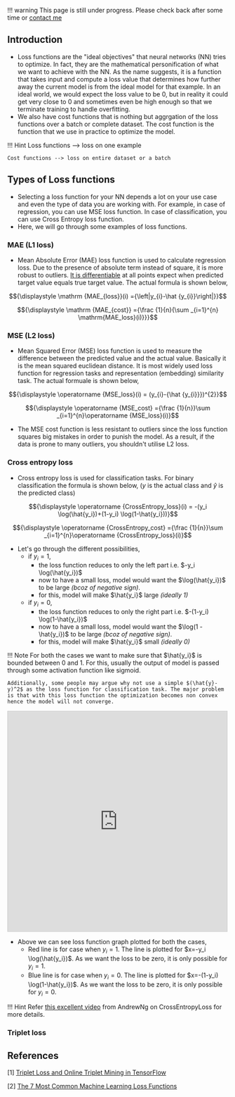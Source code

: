 !!! warning
    This page is still under progress. Please check back after some time or [contact me](mailto:mohitmayank1@gmail.com)

## Introduction

- Loss functions are the "ideal objectives" that neural networks (NN) tries to optimize. In fact, they are the mathematical personification of what we want to achieve with the NN. As the name suggests, it is a function that takes input and compute a loss value that determines how further away the current model is from the ideal model for that example. In an ideal world, we would expect the loss value to be 0, but in reality it could get very close to 0 and sometimes even be high enough so that we terminate training to handle overfitting.
- We also have cost functions that is nothing but aggrgation of the loss functions over a batch or complete dataset. The cost function is the function that we use in practice to optimize the model.

!!! Hint
    Loss functions --> loss on one example

    Cost functions --> loss on entire dataset or a batch

## Types of Loss functions

- Selecting a loss function for your NN depends a lot on your use case and even the type of data you are working with. For example, in case of regression, you can use MSE loss function. In case of classification, you can use Cross Entropy loss function. 
- Here, we will go through some examples of loss functions.

### MAE (L1 loss)

- Mean Absolute Error (MAE) loss function is used to calculate regression loss. Due to the presence of absolute term instead of square, it is more robust to outliers. [It is differentiable](https://stats.stackexchange.com/questions/312737/mean-absolute-error-mae-derivative) at all points expect when predicted target value equals true target value. The actual formula is shown below,

$${\displaystyle \mathrm {MAE_{loss}}(i) ={\left|y_{i}-\hat {y_{i}}\right|}}$$

$${\displaystyle \mathrm {MAE_{cost}} ={\frac {1}{n}{\sum _{i=1}^{n} \mathrm{MAE_loss}(i)}}}$$

### MSE (L2 loss)

- Mean Squared Error (MSE) loss function is used to measure the difference between the predicted value and the actual value. Basically it is the mean squared euclidean distance. It is most widely used loss function for regression tasks and representation (embedding) similarity task. The actual formuale is shown below, 

$${\displaystyle \operatorname {MSE_loss}(i) = (y_{i}-{\hat {y_{i}}})^{2}}$$

$${\displaystyle \operatorname {MSE_cost} ={\frac {1}{n}}\sum _{i=1}^{n}\operatorname {MSE_loss}(i)}$$

- The MSE cost function is less resistant to outliers since the loss function squares big mistakes in order to punish the model. As a result, if the data is prone to many outliers, you shouldn't utilise L2 loss.

### Cross entropy loss

- Cross entropy loss is used for classification tasks. For binary classification the formula is shown below, ($y$ is the actual class and $\hat{y}$ is the predicted class)

$${\displaystyle \operatorname {CrossEntropy_loss}(i) = -(y_i \log(\hat{y_i})+(1-y_i) \log(1-\hat{y_i}))}$$

$${\displaystyle \operatorname {CrossEntropy_cost} ={\frac {1}{n}}\sum _{i=1}^{n}\operatorname {CrossEntropy_loss}(i)}$$

- Let's go through the different possibilities, 
  - if $y_i=1$, 
    - the loss function reduces to only the left part i.e. $-y_i \log(\hat{y_i})$
    - now to have a small loss, model would want the $\log(\hat{y_i})$ to be large *(bcoz of negative sign)*. 
    - for this, model will make $\hat{y_i}$ large *(ideally 1)*
  - if $y_i=0$, 
    - the loss function reduces to only the right part i.e. $-(1-y_i) \log(1-\hat{y_i})$
    - now to have a small loss, model would want the $\log(1 - \hat{y_i})$ to be large *(bcoz of negative sign)*. 
    - for this, model will make $\hat{y_i}$ small *(ideally 0)*

!!! Note
    For both the cases we want to make sure that $\hat{y_i}$ is bounded between 0 and 1. For this, usually the output of model is passed through some activation function like sigmoid.

    Additionally, some people may argue why not use a simple $(\hat{y}-y)^2$ as the loss function for classification task. The major problem is that with this loss function the optimization becomes non convex hence the model will not converge.

<iframe src="https://www.desmos.com/calculator/lfquh1ib5d?embed" width="500" height="500" style="border: 1px solid #ccc" frameborder=0></iframe>

- Above we can see loss function graph plotted for both the cases,
  - Red line is for case when $y_i=1$. The line is plotted for $x=-y_i \log(\hat{y_i})$. As we want the loss to be zero, it is only possible for $y_i=1$.
  - Blue line is for case when $y_i=0$. The line is plotted for $x=-(1-y_i) \log(1-\hat{y_i})$. As we want the loss to be zero, it is only possible for $y_i=0$.

!!! Hint
    Refer [this excellent video](https://www.coursera.org/lecture/neural-networks-deep-learning/logistic-regression-cost-function-yWaRd) from AndrewNg on CrossEntropyLoss for more details.

### Triplet loss


## References

[1] [Triplet Loss and Online Triplet Mining in TensorFlow](https://omoindrot.github.io/triplet-loss)

[2] [The 7 Most Common Machine Learning Loss Functions](https://builtin.com/machine-learning/common-loss-functions)